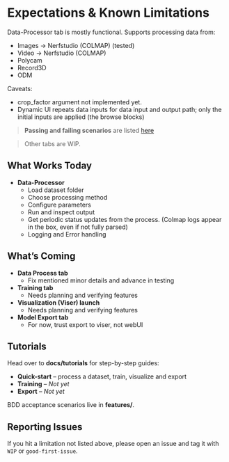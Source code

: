 <!-- docs/expectations.md -->

# Expectations & Known Limitations

Data-Processor tab is mostly functional. Supports processing data from:

* Images → Nerfstudio (COLMAP) (tested)
* Video → Nerfstudio (COLMAP)
* Polycam
* Record3D
* ODM

Caveats:
* crop_factor argument not implemented yet.
* Dynamic UI repeats data inputs for data input and output path; only the initial inputs are applied (the browse blocks) 

> **Passing and failing scenarios** are listed [here](/features/process_data.md)

> Other tabs are WIP.

## What Works Today

- **Data-Processor**  
  - Load dataset folder  
  - Choose processing method  
  - Configure parameters  
  - Run and inspect output
  - Get periodic status updates from the process. (Colmap logs appear in the box, even if not fully parsed)
  - Logging and Error handling

## What’s Coming
- **Data Process tab**
  - Fix mentioned minor details and advance in testing 
- **Training tab**  
  - Needs planning and verifying features
- **Visualization (Viser) launch**  
  - Needs planning and verifying features  
- **Model Export tab**  
  - For now, trust export to viser, not webUI

## Tutorials

Head over to **docs/tutorials** for step-by-step guides:

- **Quick-start** – process a dataset, train, visualize and export  
- **Training** – *Not yet*  
- **Export** – *Not yet*

BDD acceptance scenarios live in **features/**.

## Reporting Issues

If you hit a limitation not listed above, please open an issue and tag it with `WIP` or `good-first-issue`.  

